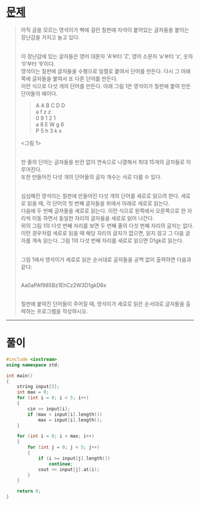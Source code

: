 # [문제](https://www.acmicpc.net/problem/10798 "#10798번")
  
> 아직 글을 모르는 영석이가 벽에 걸린 칠판에 자석이 붙어있는 글자들을 붙이는 장난감을 가지고 놀고 있다. 
>
> <br>이 장난감에 있는 글자들은 영어 대문자 ‘A’부터 ‘Z’, 영어 소문자 ‘a’부터 ‘z’, 숫자 ‘0’부터 ‘9’이다. 
> <br>영석이는 칠판에 글자들을 수평으로 일렬로 붙여서 단어를 만든다. 다시 그 아래쪽에 글자들을 붙여서 또 다른 단어를 만든다. 
> <br>이런 식으로 다섯 개의 단어를 만든다. 아래 그림 1은 영석이가 칠판에 붙여 만든 단어들의 예이다. 
>> A A B C D D
>> <br>a  f  z  z 
>> <br>0 9 1 2 1
>> <br>a 8 E W g 6
>> <br>P 5 h 3 k x
>
> <그림 1>
>
> <br>한 줄의 단어는 글자들을 빈칸 없이 연속으로 나열해서 최대 15개의 글자들로 이루어진다. 
> <br>또한 만들어진 다섯 개의 단어들의 글자 개수는 서로 다를 수 있다. 
>
> <br>심심해진 영석이는 칠판에 만들어진 다섯 개의 단어를 세로로 읽으려 한다. 세로로 읽을 때, 각 단어의 첫 번째 글자들을 위에서 아래로 세로로 읽는다. 
> <br>다음에 두 번째 글자들을 세로로 읽는다. 이런 식으로 왼쪽에서 오른쪽으로 한 자리씩 이동 하면서 동일한 자리의 글자들을 세로로 읽어 나간다. 
> <br>위의 그림 1의 다섯 번째 자리를 보면 두 번째 줄의 다섯 번째 자리의 글자는 없다. 
> <br>이런 경우처럼 세로로 읽을 때 해당 자리의 글자가 없으면, 읽지 않고 그 다음 글자를 계속 읽는다. 그림 1의 다섯 번째 자리를 세로로 읽으면 D1gk로 읽는다. 
>
> <br>그림 1에서 영석이가 세로로 읽은 순서대로 글자들을 공백 없이 출력하면 다음과 같다:
>
> <br>Aa0aPAf985Bz1EhCz2W3D1gkD6x
>
> <br>칠판에 붙여진 단어들이 주어질 때, 영석이가 세로로 읽은 순서대로 글자들을 출력하는 프로그램을 작성하시오.
<hr/>

# 풀이

```cpp
#include <iostream>
using namespace std;

int main() 
{
    string input[5];
    int max = 0;
    for (int i = 0; i < 5; i++)
    {
        cin >> input[i];
        if (max < input[i].length())
            max = input[i].length();
    }

    for (int i = 0; i < max; i++)
    {
        for (int j = 0; j < 5; j++)
        {
            if (i >= input[j].length())
                continue;
            cout << input[j].at(i);
        }
    }

    return 0;
}
```


